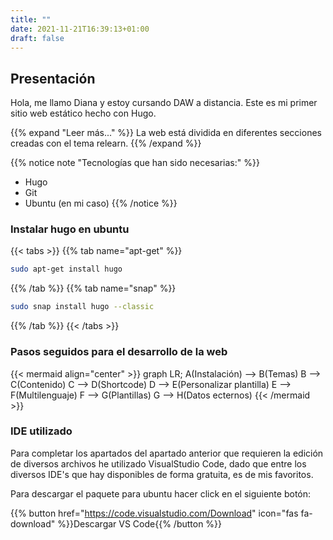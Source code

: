 ```yaml
---
title: ""
date: 2021-11-21T16:39:13+01:00
draft: false
---
```


## Presentación

Hola, me llamo Diana y estoy cursando DAW a distancia. Este es mi primer sitio web estático hecho con Hugo.

{{% expand "Leer más..." %}}
La web está dividida en diferentes secciones creadas con el tema relearn.
{{% /expand %}}

{{% notice note "Tecnologías que han sido necesarias:" %}}
- Hugo
- Git
- Ubuntu (en mi caso)
{{% /notice %}}

### Instalar hugo en ubuntu
{{< tabs >}}
{{% tab name="apt-get" %}}
```Bash
sudo apt-get install hugo
```
{{% /tab %}}
{{% tab name="snap" %}}
```Bash
sudo snap install hugo --classic
```
{{% /tab %}}
{{< /tabs >}}

### Pasos seguidos para el desarrollo de la web

{{< mermaid align="center" >}}
graph LR;
    A(Instalación) --> B(Temas)
    B --> C(Contenido)
    C --> D(Shortcode)
    D --> E(Personalizar plantilla)
    E --> F(Multilenguaje)
    F --> G(Plantillas)
    G --> H(Datos ecternos)
{{< /mermaid >}}

### IDE utilizado
Para completar los apartados del apartado anterior que requieren la edición de diversos archivos he utilizado VisualStudio Code, dado que entre los diversos IDE's que hay disponibles de forma gratuita, es de mis favoritos.

Para descargar el paquete para ubuntu hacer click en el siguiente botón:

{{% button href="https://code.visualstudio.com/Download" icon="fas fa-download" %}}Descargar VS Code{{% /button %}}

